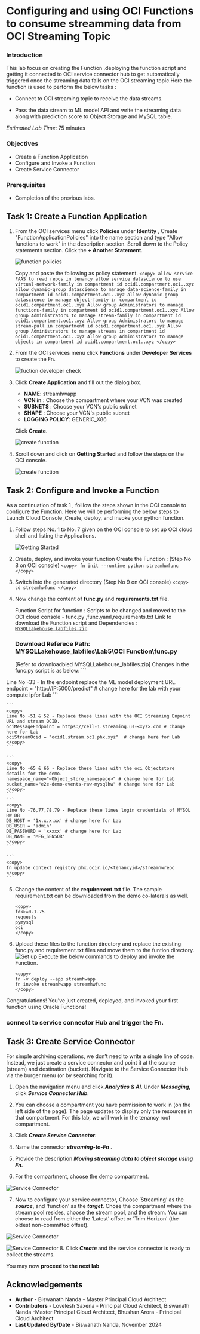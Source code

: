 # Configuring and using OCI Functions to consume streamming data from OCI Streaming Topic

### Introduction

This lab focus on creating the Function ,deploying the function script and getting it connected to OCI service connector hub to get automatically triggered once the streaming data falls on the OCI streaming topic.Here the function is used to perform the below tasks :

- Connect to OCI streaming topic to receive the data streams.

- Pass the data stream to ML model API and write the streaming data along with prediction score to
   Object Storage and MySQL table.

_Estimated Lab Time_: 75 minutes

### Objectives

- Create a Function Application
- Configure and Invoke a Function
- Create Service Connector

### Prerequisites

- Completion of the previous labs.

##  
## Task 1: Create a Function Application

1. From the OCI services menu click **Policies** under **Identity** , Create "FunctionApplicationPolicies" into the name section and type "Allow functions to work" in the description section. Scroll down to the Policy statements section. Click the **+ Another Statement**.

    ![function policies](images/func-policy.png)

    Copy and paste the following as policy statement. ```
    <copy>
    allow service FAAS to read repos in tenancy
    allow service datascience to use virtual-network-family in compartment id ocid1.compartment.oc1..xyz
    allow dynamic-group datascience to manage data-science-family in compartment id ocid1.compartment.oc1..xyz
    allow dynamic-group datascience to manage object-family in compartment id ocid1.compartment.oc1..xyz
    Allow group Administrators to manage functions-family in compartment id ocid1.compartment.oc1..xyz
    Allow group Administrators to manage stream-family in compartment id ocid1.compartment.oc1..xyz
    Allow group Administrators to manage stream-pull in compartment id ocid1.compartment.oc1..xyz
    Allow group Administrators to manage streams in compartment id ocid1.compartment.oc1..xyz
    Allow group Administrators to manage objects in compartment id ocid1.compartment.oc1..xyz
    </copy> ```

2. From the OCI services menu click **Functions** under **Developer Services** to create the Fn.

    ![fuction developer check](images/func-navigate.png)

3. Click **Create Application** and fill out the dialog box.

    - **NAME**: streamhwapp
    - **VCN in** : Choose the compartment where your VCN was created
    - **SUBNETS** : Choose your VCN's public subnet
    - **SHAPE** : Choose your VCN's public subnet
    - **LOGGING POLICY**: GENERIC_X86

    Click **Create**.

    ![create function](images/func-creating.png)

4. Scroll down and click on **Getting Started** and follow the steps on the OCI console.

    ![create function](images/func-create.png)

## Task 2: Configure and Invoke a Function

As a continuation of task 1 , folllow the steps shown in the OCI console to configure the Function.
Here we will be performing the below steps to Launch Cloud Console ,Create, deploy, and invoke your python function.

1. Follow steps No. 1 to No. 7 given on the OCI console to set up OCI cloud shell and listing the Applications.

    ![Getting Started ](images/func-cloudshell.png)

2. Create, deploy, and invoke your function
   Create the Function : (Step No 8 on OCI console) ```
    <copy>
    fn init --runtime python streamhwfunc
    </copy> ```

3. Switch into the generated directory (Step No 9 on OCI console) ```
    <copy>
    cd streamhwfunc
    </copy> ```

4. Now change the content of **func.py** and **requirements.txt** file.

    Function Script for function :
    Scripts to be changed and moved to the OCI cloud console - func.py ,func.yaml,requirements.txt
    Link to download the Function script and Dependencies : [`MYSQLLakehouse_labfiles.zip`](https://objectstorage.us-ashburn-1.oraclecloud.com/p/RPka_orWclfWJmKN3gTHfEiv-uPckBJTZ3FV0sESZ3mm3PDCQcVDCT-uM2dsJNGf/n/orasenatdctocloudcorp01/b/MYSQLLakehouse\_labfiles/o/MYSQLLakehouse_labfiles.zip)

    ### Download Referece Path: MYSQLLakehouse_labfiles\Lab5\OCI Function\func.py

    [Refer to downloadbled MYSQLLakehouse_labfiles.zip]
    Changes in the func.py script is as below:
       ```
<copy>
    Line No -33 - In the endpoint replace the ML model deployment URL.
    endpoint = "http://IP:5000/predict" # change here for the lab with your compute ipfor Lab
    </copy>
    ```
    
    ```
    <copy>
    Line No -51 & 52 - Replace these lines with the OCI Streaming Enpoint URL and stream OCID.
    ociMessageEndpoint = https://cell-1.streaming.us-<xyz>.com # change here for Lab
    ociStreamOcid = "ocid1.stream.oc1.phx.xyz"  # change here for Lab
    </copy>
    ```

    ```
    <copy>
    Line No -65 & 66 - Replace these lines with the oci Objectstore details for the demo.
    namespace_name="<Object_store_namespace>" # change here for Lab
    bucket_name="e2e-demo-events-raw-mysqlhw" # change here for Lab
    </copy>
    ```
    ```
    <copy>
    Line No -76,77,78,79 - Replace these lines login credentials of MYSQL HW DB
    DB_HOST = '1x.x.x.xx' # change here for Lab
    DB_USER = 'admin' 
    DB_PASSWORD = 'xxxxx' # change here for Lab
    DB_NAME = 'MFG_SENSOR'
    </copy>
    ```

    ```
    <copy>
    fn update context registry phx.ocir.io/<tenancyid>/streamhwrepo  
    </copy>
    ```
     
5. Change the content of the <b>requirement.txt</b> file. The sample requirement.txt can be downloaded from the demo co-laterals as well.

    ```
    <copy>
    fdk>=0.1.75
    requests
    pymysql
    oci
    </copy>
    ```
6. Upload these files to the function directory and replace the existing func.py and requirement.txt files and move them to the funtion directory.
    ![Set up  ](images/function_file_upload.png)
    Execute the below commands to deploy and  invoke the Function.

    ```
    <copy>
    fn -v deploy --app streamhwapp
    fn invoke streamhwapp streamhwfunc
    </copy>
    ```
Congratulations! You've just created, deployed, and invoked your first function using Oracle Functions!

### connect to service connector Hub and trigger the Fn.

## Task 3: Create Service Connector

For simple archiving operations, we don’t need to write a single line of code. Instead, we just create a service connector and point it at the source (stream) and destination (bucket). Navigate to the Service Connector Hub via the burger menu (or by searching for it).

1. Open the navigation menu and click ***Analytics & AI***. Under ***Messaging***, click ***Service Connector Hub***.

2. You can choose a compartment you have permission to work in (on the left side of the page). The page updates to display only the resources in that compartment. For this lab, we will work in the tenancy root compartment.

3. Click ***Create Service Connector***. 

4. Name the connector ***streaming-to-Fn*** .

5. Provide the description ***Moving streaming data to object storage using Fn***.

6. For the compartment, choose the demo compartment.

![Service Connector](./images/oci-service-connector.png)

7. Now to configure your service connector, Choose  ’Streaming’ as the ***source***, and ‘function’ as the ***target***. Chose the compartment where the stream pool resides, choose the stream pool, and the stream. You can choose to read from either the ‘Latest’ offset or ’Trim Horizon’ (the oldest non-committed offset).

![Service Connector](./images/func-eventhub.png)

![Service Connector](./images/func-eventhub2.png)
8. Click ***Create*** and the service connector is ready to collect the streams.

You may now **proceed to the next lab**

## Acknowledgements

* **Author** -  Biswanath Nanda - Master Principal Cloud Architect
* **Contributors** -  Lovelesh Saxena - Principal Cloud Architect, Biswanath Nanda -Master Principal Cloud Architect, Bhushan Arora - Principal Cloud Architect 
* **Last Updated By/Date** - Biswanath Nanda, November 2024
